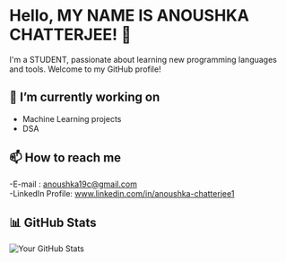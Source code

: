 # Hello, MY NAME IS ANOUSHKA CHATTERJEE! 👋

I'm a STUDENT, passionate about learning new programming languages and tools. Welcome to my GitHub profile!

## 🔭 I’m currently working on

- Machine Learning projects
- DSA

## 📫 How to reach me

-E-mail : anoushka19c@gmail.com\
-LinkedIn Profile: www.linkedin.com/in/anoushka-chatterjee1

## 📊 GitHub Stats

![Your GitHub Stats](https://github-readme-stats.vercel.app/api?username=anoushkaacc&show_icons=true&theme=radical)
